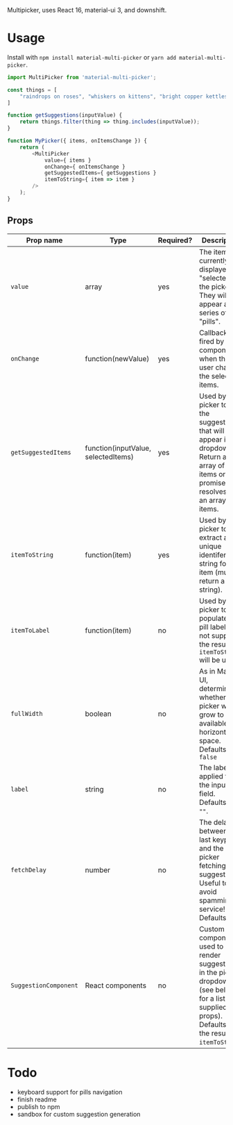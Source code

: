 Multipicker, uses React 16, material-ui 3, and downshift.

# Usage
Install with `npm install material-multi-picker` or `yarn add material-multi-picker`.

```javascript
import MultiPicker from 'material-multi-picker';

const things = [
    "raindrops on roses", "whiskers on kittens", "bright copper kettles", "warm woolen mittens"
]

function getSuggestions(inputValue) {
    return things.filter(thing => thing.includes(inputValue));
}

function MyPicker({ items, onItemsChange }) {
    return (
        <MultiPicker
            value={ items }
            onChange={ onItemsChange }
            getSuggestedItems={ getSuggestions }
            itemToString={ item => item }
        />
    );
}
```

## Props

| Prop name | Type | Required? | Description |
| --------- | ---- | --------- | ----------- |
| `value`   | array | yes | The items currently displayed as "selected" in the picker. They will appear as a series of "pills". |
| `onChange` | function(newValue) | yes | Callback fired by the componnent when the user changes the selected items. |
| `getSuggestedItems` | function(inputValue, selectedItems) | yes | Used by the picker to get the suggestions that will appear in the dropdown. Return an array of items or a promise that resolves to an array of items. |
| `itemToString` | function(item) | yes | Used by the picker to extract a unique identifer string for an item (must return a string). |
| `itemToLabel` | function(item) | no | Used by the picker to populate the pill labels. If not supplied, the results of `itemToString` will be used. |
| `fullWidth` | boolean | no | As in Material UI, determines whether the picker will grow to fill available horizontal space. Defaults to `false` |
| `label` | string | no | The label applied to the input field. Defaults to `""`. |
| `fetchDelay` | number | no | The delay between the last keypress and the picker fetching suggestions. Useful to avoid spamming a service! Defaults to `0`. |
| `SuggestionComponent` | React components | no | Custom component used to render suggestions in the picker dropdown (see below for a list of supplied props). Defaults to the result of `itemToString`. |

# Todo
* keyboard support for pills navigation
* finish readme
* publish to npm
* sandbox for custom suggestion generation

